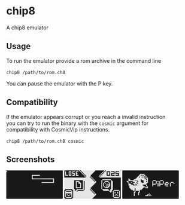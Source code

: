 # chip8
A chip8 emulator

## Usage
To run the emulator provide a rom archive in
the command line

```shell
chip8 /path/to/rom.ch8
```

You can pause the emulator with the P key.

## Compatibility
If the emulator appears corrupt or you reach a invalid instruction<br/>
you can try to run the binary with the `cosmic` argument for<br/>
compatibility with CosmicVip instructions.

```shell
chip8 /path/to/rom.ch8 cosmic
```

## Screenshots
<img alt="Snake" src="./screenshots/snake.png" width="30%"> <img alt="Rock, Paper, Scissors" src="./screenshots/RPS.png" width="30%"> <img alt="Piper" src="./screenshots/piper.png" width="30%">
